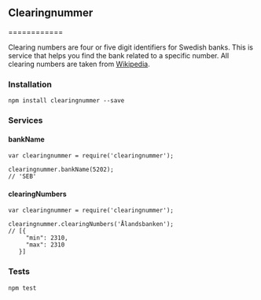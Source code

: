 ## Clearingnummer
============

Clearing numbers are four or five digit identifiers for Swedish banks. This is service that helps you find the bank related to a specific number. All clearing numbers are taken from [Wikipedia](http://www.wikiwand.com/sv/Lista_%C3%B6ver_clearingnummer_till_svenska_banker).

### Installation
```
npm install clearingnummer --save
```

### Services

#### bankName
```
var clearingnummer = require('clearingnummer');

clearingnummer.bankName(5202);
// 'SEB'
```

#### clearingNumbers
```
var clearingnummer = require('clearingnummer');

clearingnummer.clearingNumbers('Ålandsbanken');
// [{
     "min": 2310,
     "max": 2310
   }]
```

### Tests
```
npm test
```
